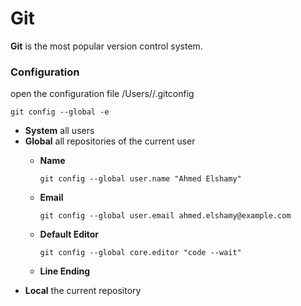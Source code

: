 # Git
**Git** is the most popular version control system.

### Configuration
open the configuration file /Users/<your-user>/.gitconfig

    git config --global -e

* **System** all users
* **Global** all repositories of the current user
  * **Name**
  
        git config --global user.name "Ahmed Elshamy"
        
  * **Email**
  
        git config --global user.email ahmed.elshamy@example.com
        
  * **Default Editor**
  
        git config --global core.editor "code --wait"
        
  * **Line Ending**
* **Local** the current repository
